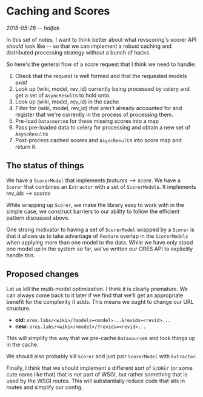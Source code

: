 # Caching and Scores
*2015-05-26 -- halfak*

In this set of notes, I want to think better about what revscoring's scorer API *should* look like -- so that we can implement a robust caching and distributed processing strategy without a bunch of hacks.

So here's the general flow of a score request that I think we need to handle:

1. Check that the request is well formed and that the requested models *exist*
2. Look up (wiki, model, rev_id) currently being processed by celery and get a set of `AsyncResult`s to hold onto.
3. Look up (wiki, model, rev_id) in the cache
4. Filter for (wiki, model, rev_id) that aren't already accounted for and register that we're currently in the process of processing them.
5. Pre-load `Datasource`s for these missing scores into a map
6. Pass pre-loaded data to celery for processing and obtain a new set of `AsyncResult`s
7. Post-process cached scores and `AsyncResult`s into score map and return it.  

## The status of things

We have a `ScorerModel` that implements *features --> score*.  We have a `Scorer` that combines an `Extractor` with a set of `ScorerModel`s.  It implements *rev_ids --> scores*

While wrapping up `Scorer`, we make the library easy to work with in the simple case, we construct barriers to our ability to follow the efficient pattern discussed above.

One strong motivator to having a set of `ScorerModel` wrapped by a `Scorer` is that it allows us to take advantage of `Feature` overlap in the `ScorerModels` when applying more than one model to the data.  While we have only stood one model up in the system so far, we've written our ORES API to explicitly handle this.

## Proposed changes

Let us kill the multi-model optimization.  I think it is clearly premature.  We can always come back to it later if we find that we'll get an appropriate benefit for the complexity it adds.  This means we ought to change our URL structure.

* **old:** `ores.labs/<wiki>/?models=<model>...&revids=<revid>...`
* **new:** `ores.labs/<wiki>/<model>/?revids=<revid>...`

This will simplify the way that we pre-cache `Datasource`s and look things up in the cache.  

We should also probably kill `Scorer` and just pair `ScorerModel` with `Extractor`.

Finally, I think that we should implement a different sort of `ScOREr` (or some cute name like that) that is *not* part of WSGI, but rather something that is used by the WSGI routes.  This will substantially reduce code that sits in routes and simplify our config.
